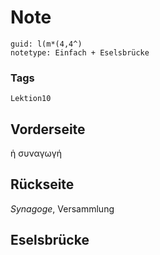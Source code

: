 # Note
```
guid: l(m*(4,4^)
notetype: Einfach + Eselsbrücke
```

### Tags
```
Lektion10
```

## Vorderseite
ἡ συναγωγή

## Rückseite
<i>Synagoge</i>, Versammlung

## Eselsbrücke

